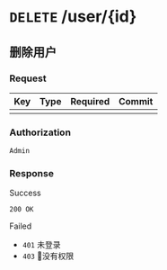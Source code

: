 # `DELETE` /user/{id}

## 删除用户

### Request

| Key | Type | Required | Commit |
| --- | --- | --- | --- |
| | | | |

### Authorization

`Admin`

### Response

Success

`200 OK`

Failed

- `401` 未登录
- `403` 没有权限